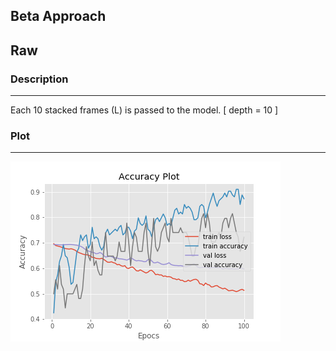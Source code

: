 
##  Beta Approach

## Raw


###  Description 

------

Each 10 stacked frames (L) is passed to the model. [ depth = 10 ]

### Plot

------

<img src="_misc/raw.png" >

